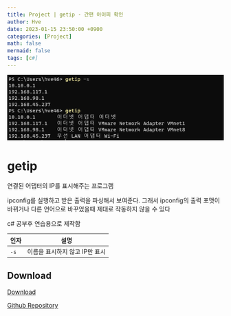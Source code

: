 ```yaml
---
title: Project | getip - 간편 아이피 확인
author: Hve
date: 2023-01-15 23:50:00 +0900
categories: [Project]
math: false
mermaid: false
tags: [c#]
---
```


![getip](/assets/img/getip/getip0.png)

# getip

연결된 어댑터의 IP를 표시해주는 프로그램


ipconfig를 실행하고 받은 출력을 파싱해서 보여준다. 그래서 ipconfig의 출력 포맷이 바뀌거나 다른 언어으로 바꾸었을때 제대로 작동하지 않을 수 있다

c# 공부후 연습용으로 제작함



|인자| 설명|
|--- |------|
| `-s ` | 이름을 표시하지 않고 IP만 표시 |


## Download

[Download][release-link]

[Github Repository][git-repository-link]


[release-link]: https://github.com/hve4638/getip/releases

[git-repository-link]: https://github.com/hve4638/getip


